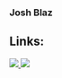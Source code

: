 ### Josh Blaz

## Links:
<a href="https://www.linkedin.com/in/joshblaz/">
   <img src="http://files.softicons.com/download/social-media-icons/ios-8-style-social-media-icons-by-design-bolts/png/96x96/Linkedin-Icon.png">
</a>

<a href="https://github.com/jblazzy">
   <img src="http://files.softicons.com/download/social-media-icons/ios-8-style-social-media-icons-by-design-bolts/png/96x96/Github-Icon.png">
</a>

